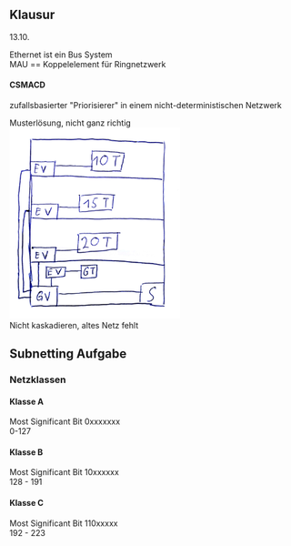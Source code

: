 ## Klausur
13.10.

Ethernet ist ein Bus System  
MAU == Koppelelement für Ringnetzwerk
#### CSMACD
zufallsbasierter "Priorisierer" in einem nicht-deterministischen Netzwerk

Musterlösung, nicht ganz richtig  
<img src="Material/20170905_TestAufgabe3.jpg" width ="300"/>  
Nicht kaskadieren, altes Netz fehlt  

## Subnetting Aufgabe 
### Netzklassen
#### Klasse A
Most Significant Bit 0xxxxxxx  
0-127  
#### Klasse B
Most Significant Bit 10xxxxxx  
128 - 191  
#### Klasse C
Most Significant Bit 110xxxxx  
192 - 223  